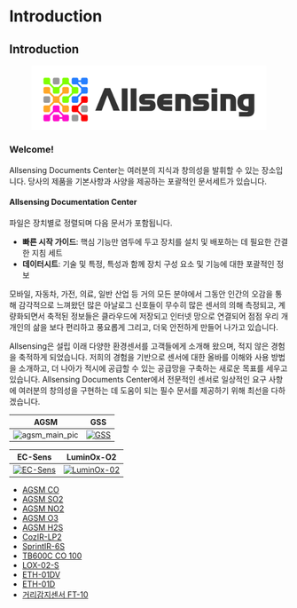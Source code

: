 # Introduction

## Introduction

<figure><img src=".gitbook/assets/allsensing_logo.jpg" alt=""><figcaption></figcaption></figure>

### Welcome!

Allsensing Documents Center는 여러분의 지식과 창의성을 발휘할 수 있는 장소입니다. 당사의 제품을 기본사항과 사양을 제공하는 포괄적인 문서세트가 있습니다.

#### Allsensing Documentation Center

파일은 장치별로 정렬되며 다음 문서가 포함됩니다.

* **빠른 시작 가이드**: 핵심 기능만 염두에 두고 장치를 설치 및 배포하는 데 필요한 간결한 지침 세트
* **데이터시트**: 기술 및 특정, 특성과 함께 장치 구성 요소 및 기능에 대한 포괄적인 정보

모바일, 자동차, 가전, 의료, 일반 산업 등 거의 모든 분야에서 그동안 인간의 오감을 통해 감각적으로 느껴왔던 많은 아날로그 신호들이 무수히 많은 센서의 의해 측정되고, 계량화되면서 축적된 정보들은 클라우드에 저장되고 인터넷 망으로 연결되어 점점 우리 개개인의 삶을 보다 편리하고 풍요롭게 그리고, 더욱 안전하게 만들어 나가고 있습니다.

Allsensing은 설립 이래 다양한 환경센서를 고객들에게 소개해 왔으며, 적지 않은 경험을 축적하게 되었습니다. 저희의 경험을 기반으로 센서에 대한 올바를 이해와 사용 방법을 소개하고, 더 나아가 적시에 공급할 수 있는 공급망을 구축하는 새로운 목표를 세우고 있습니다. Allsensing Documents Center에서 전문적인 센서로 일상적인 요구 사항에 여러분의 창의성을 구현하는 데 도움이 되는 필수 문서를 제공하기 위해 최선을 다하겠습니다.

| AGSM                                                    | GSS                                                                                                                                 |
| ------------------------------------------------------- | ----------------------------------------------------------------------------------------------------------------------------------- |
| ![agsm\_main\_pic](.gitbook/assets/agsm\_main\_pic.png) | [![GSS](<.gitbook/assets/cozir\_lp2\_main\_pic (1).jpg>)](https://docs.allsensing.co.kr/allsensing.docs.co.kr/product-document/gss) |

| EC-Sens                                                                                                                                           | LuminOx-O2                                                                                                                                  |
| ------------------------------------------------------------------------------------------------------------------------------------------------- | ------------------------------------------------------------------------------------------------------------------------------------------- |
| [![EC-Sens](<.gitbook/assets/ec\_sens/EC-Sens\_main\_pic (1).png>)](https://docs.allsensing.co.kr/allsensing.docs.co.kr/product-document/ec-sens) | [![LuminOx-02](.gitbook/assets/LOX\_O2\_S\_main\_pic.jpg)](https://docs.allsensing.co.kr/allsensing.docs.co.kr/product-document/luminox-o2) |

* [AGSM CO](http://docs.k-allsensing.co.kr/agsm:agsm\_co)
* [AGSM SO2](http://docs.k-allsensing.co.kr/agsm:agsm\_so2)
* [AGSM NO2](http://docs.k-allsensing.co.kr/agsm:agsm\_no2)
* [AGSM O3](http://docs.k-allsensing.co.kr/agsm:agsm\_o3)
* [AGSM H2S](http://docs.k-allsensing.co.kr/agsm:agsm\_h2s)
* [CozIR-LP2](http://docs.k-allsensing.co.kr/gss:cozir:lp2)
* [SprintIR-6S](http://docs.k-allsensing.co.kr/gss:sprintir:6s)
* [TB600C CO 100](http://docs.k-allsensing.co.kr/ec-sense:tb600c\_co\_100)
* [LOX-02-S](http://docs.k-allsensing.co.kr/sst:lox:02-s)
* [ETH-01DV](http://docs.k-allsensing.co.kr/t\_h:eth-01dv)
* [ETH-01D](http://docs.k-allsensing.co.kr/t\_h:eth-01d)
* [거리감지센서 FT-10](http://docs.k-allsensing.co.kr/%EA%B1%B0%EB%A6%AC%EA%B0%90%EC%A7%80%EC%84%BC%EC%84%9C\_ft-10)
